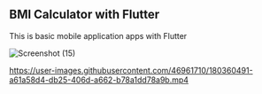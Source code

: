 ## BMI Calculator with Flutter

This is basic mobile application apps with Flutter

![Screenshot (15)](https://user-images.githubusercontent.com/46961710/180360801-5e890d94-103d-4924-a2fd-0a68d81b6c77.png)


https://user-images.githubusercontent.com/46961710/180360491-a61a58d4-db25-406d-a662-b78a1dd78a9b.mp4


